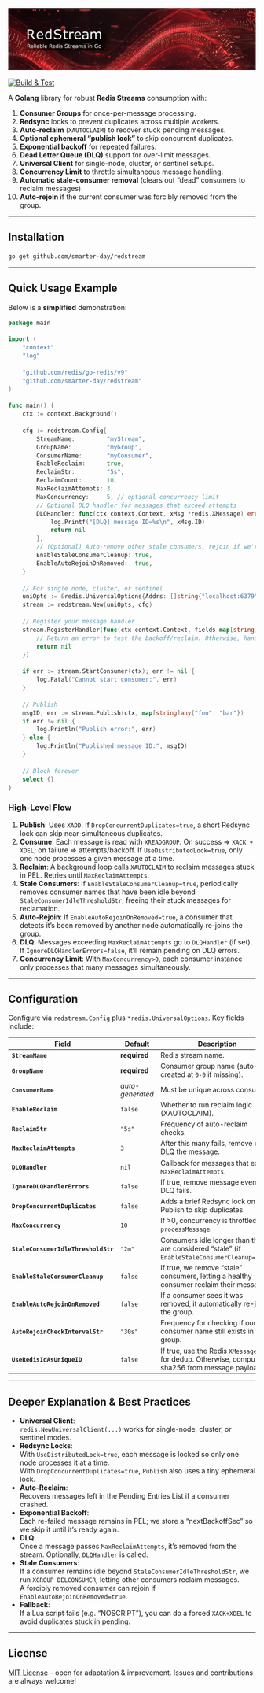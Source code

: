 <img src="assets/stream.png" alt="Redis Stream" />

[![Build & Test](https://github.com/smarter-day/redstream/actions/workflows/build-and-test.yml/badge.svg?branch=main)](https://github.com/smarter-day/redstream/actions/workflows/build-and-test.yml)

A **Golang** library for robust **Redis Streams** consumption with:

1. **Consumer Groups** for once-per-message processing.
2. **Redsync** locks to prevent duplicates across multiple workers.
3. **Auto-reclaim** (`XAUTOCLAIM`) to recover stuck pending messages.
4. **Optional ephemeral “publish lock”** to skip concurrent duplicates.
5. **Exponential backoff** for repeated failures.
6. **Dead Letter Queue (DLQ)** support for over-limit messages.
7. **Universal Client** for single-node, cluster, or sentinel setups.
8. **Concurrency Limit** to throttle simultaneous message handling.
9. **Automatic stale-consumer removal** (clears out “dead” consumers to reclaim messages).
10. **Auto-rejoin** if the current consumer was forcibly removed from the group.

---

## Installation

```bash
go get github.com/smarter-day/redstream
```

---

## Quick Usage Example

Below is a **simplified** demonstration:

```go
package main

import (
    "context"
    "log"

    "github.com/redis/go-redis/v9"
    "github.com/smarter-day/redstream"
)

func main() {
    ctx := context.Background()

    cfg := redstream.Config{
        StreamName:         "myStream",
        GroupName:          "myGroup",
        ConsumerName:       "myConsumer",
        EnableReclaim:      true,
        ReclaimStr:         "5s",
        ReclaimCount:       10,
        MaxReclaimAttempts: 3,
        MaxConcurrency:     5, // optional concurrency limit
        // Optional DLQ handler for messages that exceed attempts
        DLQHandler: func(ctx context.Context, xMsg *redis.XMessage) error {
            log.Printf("[DLQ] message ID=%s\n", xMsg.ID)
            return nil
        },
        // (Optional) Auto-remove other stale consumers, rejoin if we're removed
        EnableStaleConsumerCleanup: true,
        EnableAutoRejoinOnRemoved:  true,
    }

    // For single node, cluster, or sentinel
    uniOpts := &redis.UniversalOptions{Addrs: []string{"localhost:6379"}}
    stream := redstream.New(uniOpts, cfg)

    // Register your message handler
    stream.RegisterHandler(func(ctx context.Context, fields map[string]string) error {
        // Return an error to test the backoff/reclaim. Otherwise, handle your data here.
        return nil
    })

    if err := stream.StartConsumer(ctx); err != nil {
        log.Fatal("Cannot start consumer:", err)
    }

    // Publish
    msgID, err := stream.Publish(ctx, map[string]any{"foo": "bar"})
    if err != nil {
        log.Println("Publish error:", err)
    } else {
        log.Println("Published message ID:", msgID)
    }

    // Block forever
    select {}
}
```

### High-Level Flow

1. **Publish**: Uses `XADD`. If `DropConcurrentDuplicates=true`, a short Redsync lock can skip near-simultaneous duplicates.
2. **Consume**: Each message is read with `XREADGROUP`. On success => `XACK + XDEL`; on failure => attempts/backoff. If `UseDistributedLock=true`, only one node processes a given message at a time.
3. **Reclaim**: A background loop calls `XAUTOCLAIM` to reclaim messages stuck in PEL. Retries until `MaxReclaimAttempts`.
4. **Stale Consumers**: If `EnableStaleConsumerCleanup=true`, periodically removes consumer names that have been idle beyond `StaleConsumerIdleThresholdStr`, freeing their stuck messages for reclamation.
5. **Auto-Rejoin**: If `EnableAutoRejoinOnRemoved=true`, a consumer that detects it’s been removed by another node automatically re-joins the group.
6. **DLQ**: Messages exceeding `MaxReclaimAttempts` go to `DLQHandler` (if set). If `IgnoreDLQHandlerErrors=false`, it’ll remain pending on DLQ errors.
7. **Concurrency Limit**: With `MaxConcurrency>0`, each consumer instance only processes that many messages simultaneously.

---

## Configuration

Configure via `redstream.Config` plus `*redis.UniversalOptions`. Key fields include:

| Field                              | Default                 | Description                                                                                                                                                            |
|------------------------------------|-------------------------|------------------------------------------------------------------------------------------------------------------------------------------------------------------------|
| **`StreamName`**                   | **required**            | Redis stream name.                                                                                                                                                     |
| **`GroupName`**                    | **required**            | Consumer group name (auto-created at `0-0` if missing).                                                                                                                |
| **`ConsumerName`**                 | *auto-generated*        | Must be unique across consumers.                                                                                                                                        |
| **`EnableReclaim`**                | `false`                 | Whether to run reclaim logic (XAUTOCLAIM).                                                                                                                             |
| **`ReclaimStr`**                   | `"5s"`                  | Frequency of auto-reclaim checks.                                                                                                                                      |
| **`MaxReclaimAttempts`**           | `3`                     | After this many fails, remove or DLQ the message.                                                                                                                      |
| **`DLQHandler`**                   | `nil`                   | Callback for messages that exceed `MaxReclaimAttempts`.                                                                                                                |
| **`IgnoreDLQHandlerErrors`**       | `false`                 | If true, remove message even if DLQ fails.                                                                                                                             |
| **`DropConcurrentDuplicates`**     | `false`                 | Adds a brief Redsync lock on Publish to skip duplicates.                                                                                                               |
| **`MaxConcurrency`**               | `10`                    | If >0, concurrency is throttled in `processMessage`.                                                                                                                   |
| **`StaleConsumerIdleThresholdStr`**| `"2m"`                  | Consumers idle longer than this are considered “stale” (if `EnableStaleConsumerCleanup=true`).                                                                          |
| **`EnableStaleConsumerCleanup`**   | `false`                 | If true, we remove “stale” consumers, letting a healthy consumer reclaim their messages.                                                                               |
| **`EnableAutoRejoinOnRemoved`**    | `false`                 | If a consumer sees it was removed, it automatically re-joins the group.                                                                                                |
| **`AutoRejoinCheckIntervalStr`**   | `"30s"`                 | Frequency for checking if our consumer name still exists in the group.                                                                                                 |
| **`UseRedisIdAsUniqueID`**         | `false`                 | If true, use the Redis `XMessage.ID` for dedup. Otherwise, compute sha256 from message payload.                                                                        |

---

## Deeper Explanation & Best Practices

- **Universal Client**:  
  `redis.NewUniversalClient(...)` works for single-node, cluster, or sentinel modes.
- **Redsync Locks**:  
  With `UseDistributedLock=true`, each message is locked so only one node processes it at a time.  
  With `DropConcurrentDuplicates=true`, `Publish` also uses a tiny ephemeral lock.
- **Auto-Reclaim**:  
  Recovers messages left in the Pending Entries List if a consumer crashed.
- **Exponential Backoff**:  
  Each re-failed message remains in PEL; we store a “nextBackoffSec” so we skip it until it’s ready again.
- **DLQ**:  
  Once a message passes `MaxReclaimAttempts`, it’s removed from the stream. Optionally, `DLQHandler` is called.
- **Stale Consumers**:  
  If a consumer remains idle beyond `StaleConsumerIdleThresholdStr`, we run `XGROUP DELCONSUMER`, letting other consumers reclaim messages.  
  A forcibly removed consumer can rejoin if `EnableAutoRejoinOnRemoved=true`.
- **Fallback**:  
  If a Lua script fails (e.g. “NOSCRIPT”), you can do a forced `XACK+XDEL` to avoid duplicates stuck in pending.

---

## License

[MIT License](LICENSE) – open for adaptation & improvement. Issues and contributions are always welcome!
